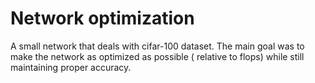 # Network optimization

A small network that deals with cifar-100 dataset. The main goal was to make the network as optimized as possible (
relative to flops) while still maintaining proper accuracy.
